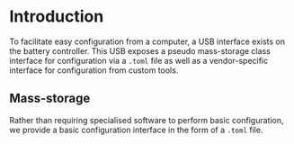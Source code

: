 # Introduction

To facilitate easy configuration from a computer, a USB interface exists on the battery controller. This USB exposes a pseudo mass-storage class interface for configuration via a `.toml` file as well as a vendor-specific interface for configuration from custom tools.

## Mass-storage

Rather than requiring specialised software to perform basic configuration, we provide a basic configuration interface in the form of a `.toml` file.
